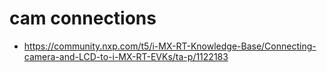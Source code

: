 # cam connections

* https://community.nxp.com/t5/i-MX-RT-Knowledge-Base/Connecting-camera-and-LCD-to-i-MX-RT-EVKs/ta-p/1122183
